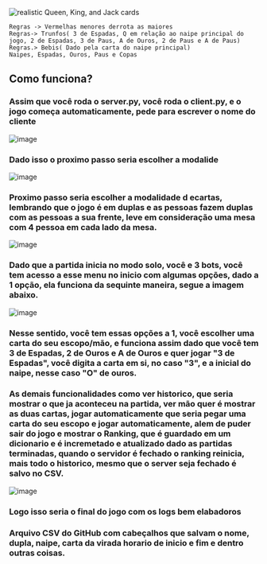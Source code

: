 ![realistic Queen, King, and Jack cards](https://github.com/user-attachments/assets/86e597c2-d704-42ee-b181-e7da9b995e8b)

```Regras -> Pretas maaiores derrota as menores
Regras -> Vermelhas menores derrota as maiores 
Regras-> Trunfos( 3 de Espadas, Q em relação ao naipe principal do jogo, 2 de Espadas, 3 de Paus, A de Ouros, 2 de Paus e A de Paus)
Regras.> Bebis( Dado pela carta do naipe principal)
Naipes, Espadas, Ouros, Paus e Copas
```

## Como funciona?

### Assim que você roda o server.py, você roda o client.py, e o jogo começa automaticamente, pede para escrever o nome do cliente
![image](https://github.com/user-attachments/assets/ecb7ba78-7822-4eca-a554-479c725f40a3)

### Dado isso o proximo passo seria escolher a modalide
![image](https://github.com/user-attachments/assets/7d6064d0-4af9-4ca5-86e8-eb640f8cce3b)

### Proximo passo seria escolher a modalidade d ecartas, lembrando que o jogo é em duplas e as pessoas fazem duplas com as pessoas a sua frente, leve em consideração uma mesa com 4 pessoa em cada lado da mesa.
![image](https://github.com/user-attachments/assets/7fa5b81d-cb4e-464a-a4ce-d6bf531a5528)

### Dado que a partida inicia no modo solo, você e 3 bots, você tem acesso a esse menu no inicio com algumas opções, dado a 1 opção, ela funciona da sequinte maneira, segue a imagem abaixo.
![image](https://github.com/user-attachments/assets/f561f3ae-8f94-47f3-a0fc-2870ad29ed69)
### Nesse sentido, você tem essas opções a 1, você escolher uma carta do seu escopo/mão, e funciona assim dado que você tem 3 de Espadas, 2 de Ouros e A de Ouros e quer jogar "3 de Espadas", você digita a carta em si, no caso "3", e a inicial do naipe, nesse caso "O" de ouros.
### As demais funcionalidades como ver historico, que seria mostrar o que ja aconteceu na partida, ver mão quer é mostrar as duas cartas, jogar automaticamente que seria pegar uma carta do seu escopo e jogar automaticamente, alem de puder sair do jogo e mostrar o Ranking, que é guardado em um dicionario e é incremetado e atualizado dado as partidas terminadas, quando o servidor é fechado o ranking reinicia, mais todo o historico, mesmo que o server seja fechado é salvo no CSV.


![image](https://github.com/user-attachments/assets/40794ddf-64d3-4040-a6a1-1669186ae762)
### Logo isso seria o final do jogo com os logs bem elabadoros 

### Arquivo CSV do GitHub com cabeçalhos que salvam o nome, dupla, naipe, carta da virada horario de inicio e fim e dentro outras coisas.



